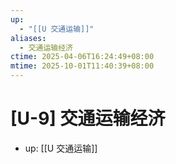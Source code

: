 ```yaml
---
up:
  - "[[U 交通运输]]"
aliases:
  - 交通运输经济
ctime: 2025-04-06T16:24:49+08:00
mtime: 2025-10-01T11:40:39+08:00
---
```


# [U-9] 交通运输经济

- up: [[U 交通运输]]
